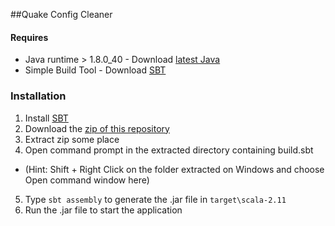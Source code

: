 ##Quake Config Cleaner

#### Requires
- Java runtime > 1.8.0_40 - Download [latest Java]
- Simple Build Tool - Download [SBT]

### Installation
1. Install [SBT]
2. Download the [zip of this repository]
3. Extract zip some place
4. Open command prompt in the extracted directory containing build.sbt
* (Hint: Shift + Right Click on the folder extracted on Windows and choose Open command window here)
5. Type `sbt assembly` to generate the .jar file in `target\scala-2.11`
6. Run the .jar file to start the application

[latest Java]: https://java.com/en/download/
[SBT]: http://www.scala-sbt.org/
[zip of this repository]: https://github.com/snappas/ScalaConfigCleaner/archive/master.zip